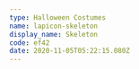 ```yaml
---
type: Halloween Costumes
name: lapicon-skeleton
display_name: Skeleton
code: ef42
date: 2020-11-05T05:22:15.080Z
---
```

